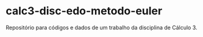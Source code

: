 # calc3-disc-edo-metodo-euler
Repositório para códigos e dados de um trabalho da disciplina de Cálculo 3.
